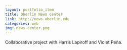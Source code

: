 ```yaml
---
layout: portfolio_item
title: Oberlin News Center
link: http://news.oberlin.edu
categories: web
img: news-center.png
---
```


Collaborative project with Harris Lapiroff and Violet Peña.
